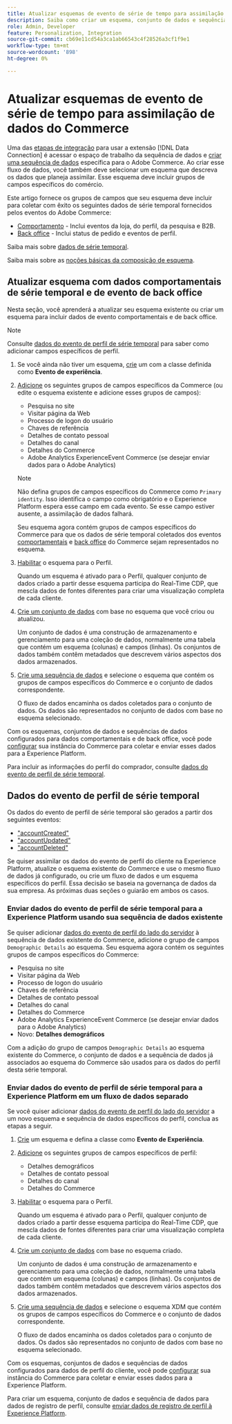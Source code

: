 ```yaml
---
title: Atualizar esquemas de evento de série de tempo para assimilação de dados do Commerce
description: Saiba como criar um esquema, conjunto de dados e sequência de dados para coletar e enviar dados do evento de série de tempo para assimilação de dados do Commerce.
role: Admin, Developer
feature: Personalization, Integration
source-git-commit: cb69e11cd54a3ca1ab66543c4f28526a3cf1f9e1
workflow-type: tm+mt
source-wordcount: '898'
ht-degree: 0%

---
```


# Atualizar esquemas de evento de série de tempo para assimilação de dados do Commerce

Uma das [etapas de integração](overview.md#onboarding-steps) para usar a extensão [!DNL Data Connection] é acessar o espaço de trabalho da sequência de dados e [criar uma sequência de dados](https://experienceleague.adobe.com/docs/experience-platform/datastreams/overview.html?lang=pt-BR) específica para o Adobe Commerce. Ao criar esse fluxo de dados, você também deve selecionar um esquema que descreva os dados que planeja assimilar. Esse esquema deve incluir grupos de campos específicos do comércio.

Este artigo fornece os grupos de campos que seu esquema deve incluir para coletar com êxito os seguintes dados de série temporal fornecidos pelos eventos do Adobe Commerce:

- [Comportamento](events.md) - Inclui eventos da loja, do perfil, da pesquisa e B2B.
- [Back office](events-backoffice.md) - Inclui status de pedido e eventos de perfil.

Saiba mais sobre [dados de série temporal](data-ingestion.md).

Saiba mais sobre as [noções básicas da composição de esquema](https://experienceleague.adobe.com/docs/experience-platform/xdm/schema/composition.html?lang=pt-BR).

## Atualizar esquema com dados comportamentais de série temporal e de evento de back office

Nesta seção, você aprenderá a atualizar seu esquema existente ou criar um esquema para incluir dados de evento comportamentais e de back office.

>[!NOTE]
>
>Consulte [dados do evento de perfil de série temporal](#time-series-profile-event-data) para saber como adicionar campos específicos de perfil.

1. Se você ainda não tiver um esquema, [crie](https://experienceleague.adobe.com/docs/experience-platform/xdm/ui/resources/schemas.html?lang=pt-BR#create) um com a classe definida como **Evento de experiência**.

1. [Adicione](https://experienceleague.adobe.com/docs/experience-platform/xdm/ui/resources/schemas.html?lang=pt-BR#add-field-groups) os seguintes grupos de campos específicos da Commerce (ou edite o esquema existente e adicione esses grupos de campos):

   - Pesquisa no site
   - Visitar página da Web
   - Processo de logon do usuário
   - Chaves de referência
   - Detalhes de contato pessoal
   - Detalhes do canal
   - Detalhes do Commerce
   - Adobe Analytics ExperienceEvent Commerce (se desejar enviar dados para o Adobe Analytics)

   >[!NOTE]
   >
   > Não defina grupos de campos específicos do Commerce como `Primary identity`. Isso identifica o campo como obrigatório e o Experience Platform espera esse campo em cada evento. Se esse campo estiver ausente, a assimilação de dados falhará.

   Seu esquema agora contém grupos de campos específicos do Commerce para que os dados de série temporal coletados dos eventos [comportamentais](events.md) e [back office](events-backoffice.md) do Commerce sejam representados no esquema.

1. [Habilitar](https://experienceleague.adobe.com/docs/experience-platform/xdm/ui/resources/schemas.html?lang=pt-BR#profile) o esquema para o Perfil.

   Quando um esquema é ativado para o Perfil, qualquer conjunto de dados criado a partir desse esquema participa do Real-Time CDP, que mescla dados de fontes diferentes para criar uma visualização completa de cada cliente.

1. [Crie um conjunto de dados](https://experienceleague.adobe.com/docs/platform-learn/implement-mobile-sdk/experience-cloud/platform.html?lang=pt-BR#create-a-dataset) com base no esquema que você criou ou atualizou.

   Um conjunto de dados é uma construção de armazenamento e gerenciamento para uma coleção de dados, normalmente uma tabela que contém um esquema (colunas) e campos (linhas). Os conjuntos de dados também contêm metadados que descrevem vários aspectos dos dados armazenados.

1. [Crie uma sequência de dados](https://experienceleague.adobe.com/docs/experience-platform/datastreams/overview.html?lang=pt-BR) e selecione o esquema que contém os grupos de campos específicos do Commerce e o conjunto de dados correspondente.

   O fluxo de dados encaminha os dados coletados para o conjunto de dados. Os dados são representados no conjunto de dados com base no esquema selecionado.

Com os esquemas, conjuntos de dados e sequências de dados configurados para dados comportamentais e de back office, você pode [configurar](connect-data.md#data-collection) sua instância do Commerce para coletar e enviar esses dados para a Experience Platform.

Para incluir as informações do perfil do comprador, consulte [dados do evento de perfil de série temporal](#time-series-profile-event-data).

## Dados do evento de perfil de série temporal

Os dados do evento de perfil de série temporal são gerados a partir dos seguintes eventos:

- [&quot;accountCreated&quot;](events-backoffice.md#accountcreated)
- [&quot;accountUpdated&quot;](events-backoffice.md#accountupdated)
- [&quot;accountDeleted&quot;](events-backoffice.md#accountdeleted)

Se quiser assimilar os dados do evento de perfil do cliente na Experience Platform, atualize o esquema existente do Commerce e use o mesmo fluxo de dados já configurado, ou crie um fluxo de dados e um esquema específicos do perfil. Essa decisão se baseia na governança de dados da sua empresa. As próximas duas seções o guiarão em ambos os casos.

### Enviar dados do evento de perfil de série temporal para a Experience Platform usando sua sequência de dados existente

Se quiser adicionar [dados do evento de perfil do lado do servidor](events-backoffice.md#customer-profile-events-server-side) à sequência de dados existente do Commerce, adicione o grupo de campos `Demographic Details` ao esquema. Seu esquema agora contém os seguintes grupos de campos específicos do Commerce:

- Pesquisa no site
- Visitar página da Web
- Processo de logon do usuário
- Chaves de referência
- Detalhes de contato pessoal
- Detalhes do canal
- Detalhes do Commerce
- Adobe Analytics ExperienceEvent Commerce (se desejar enviar dados para o Adobe Analytics)
- Novo: **Detalhes demográficos**

Com a adição do grupo de campos `Demographic Details` ao esquema existente do Commerce, o conjunto de dados e a sequência de dados já associados ao esquema do Commerce são usados para os dados do perfil desta série temporal.

### Enviar dados do evento de perfil de série temporal para a Experience Platform em um fluxo de dados separado

Se você quiser adicionar [dados do evento de perfil do lado do servidor](events-backoffice.md#customer-profile-events-server-side) a um novo esquema e sequência de dados específicos do perfil, conclua as etapas a seguir.

1. [Crie](https://experienceleague.adobe.com/docs/experience-platform/xdm/ui/resources/schemas.html?lang=pt-BR#create) um esquema e defina a classe como **Evento de Experiência**.

1. [Adicione](https://experienceleague.adobe.com/docs/experience-platform/xdm/ui/resources/schemas.html?lang=pt-BR#add-field-groups) os seguintes grupos de campos específicos de perfil:

   - Detalhes demográficos
   - Detalhes de contato pessoal
   - Detalhes do canal
   - Detalhes do Commerce

1. [Habilitar](https://experienceleague.adobe.com/docs/experience-platform/xdm/ui/resources/schemas.html?lang=pt-BR#profile) o esquema para o Perfil.

   Quando um esquema é ativado para o Perfil, qualquer conjunto de dados criado a partir desse esquema participa do Real-Time CDP, que mescla dados de fontes diferentes para criar uma visualização completa de cada cliente.

1. [Crie um conjunto de dados](https://experienceleague.adobe.com/docs/platform-learn/implement-mobile-sdk/experience-cloud/platform.html?lang=pt-BR#create-a-dataset) com base no esquema criado.

   Um conjunto de dados é uma construção de armazenamento e gerenciamento para uma coleção de dados, normalmente uma tabela que contém um esquema (colunas) e campos (linhas). Os conjuntos de dados também contêm metadados que descrevem vários aspectos dos dados armazenados.

1. [Crie uma sequência de dados](https://experienceleague.adobe.com/docs/experience-platform/datastreams/overview.html?lang=pt-BR) e selecione o esquema XDM que contém os grupos de campos específicos do Commerce e o conjunto de dados correspondente.

   O fluxo de dados encaminha os dados coletados para o conjunto de dados. Os dados são representados no conjunto de dados com base no esquema selecionado.

Com os esquemas, conjuntos de dados e sequências de dados configurados para dados de perfil do cliente, você pode [configurar](connect-data.md#data-collection) sua instância do Commerce para coletar e enviar esses dados para a Experience Platform.

Para criar um esquema, conjunto de dados e sequência de dados para dados de registro de perfil, consulte [enviar dados de registro de perfil à Experience Platform](profile-data.md).
